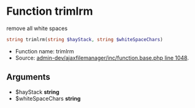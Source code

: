 Function trimlrm
===========================

remove all white spaces



```php
string trimlrm(string $hayStack, string $whiteSpaceChars)
```

* Function name: trimlrm
* Source: [admin-dev/ajaxfilemanager/inc/function.base.php line 1048](https://github.com/PrestaShop/PrestaShop/blob/1.5.6.2/admin-dev/ajaxfilemanager/inc/function.base.php#L1048).

Arguments
---------

* $hayStack **string**
* $whiteSpaceChars **string**


